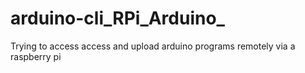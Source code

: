 # arduino-cli_RPi_Arduino_
Trying to access access and upload arduino programs remotely via a raspberry pi
